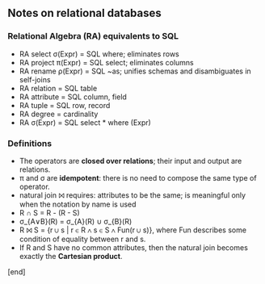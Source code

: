 ## Notes on relational databases

### Relational Algebra (RA) equivalents to SQL

 * RA select σ(Expr) = SQL where; eliminates rows
 * RA project π(Expr) = SQL select; eliminates columns
 * RA rename ρ(Expr) = SQL ~as; unifies schemas and disambiguates in self-joins
 * RA relation = SQL table
 * RA attribute = SQL column, field
 * RA tuple = SQL row, record
 * RA degree = cardinality
 * RA σ(Expr) = SQL select * where (Expr)

### Definitions

 * The operators are **closed over relations**; their input and output are relations.
 * π and σ are **idempotent**: there is no need to compose the same type of operator.
 * natural join ⨝ requires: attributes to be the same; is meaningful
only when the notation by name is used
 * R ∩ S = R - (R - S)
 * σ_{A∨B}(R) = σ_{A}(R) ∪ σ_{B}(R)
 * R ⨝ S = {r ∪ s | r ∈ R ∧ s ∈ S ∧ Fun(r ∪ s)}, where Fun describes some condition of equality between r and s.
 * If R and S have no common attributes, then the natural join becomes exactly the **Cartesian product**.

[end]